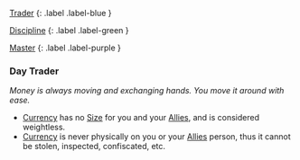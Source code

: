 
[Trader](Game/Character-Development#Trader)
{: .label .label-blue }

[Discipline](Game/Character-Development#Discipline)
{: .label .label-green }

[Master](Game/Character-Development#Master)
{: .label .label-purple }
### Day Trader
*Money is always moving and exchanging hands. You move it around with ease.*
* [Currency](Game/Handling-Equipment#Currency) has no [Size](Game/Handling-Equipment#Size) for you and your [Allies](Game/Core/Terminology#Ally), and is considered weightless.
* [Currency](Game/Handling-Equipment#Currency) is never physically on you or your [Allies](Game/Core/Terminology#Ally) person, thus it cannot be stolen, inspected, confiscated, etc.